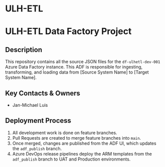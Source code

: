 # ULH-ETL
# ULH-ETL Data Factory Project

## Description
This repository contains all the source JSON files for the `df-ulhetl-dev-001` Azure Data Factory instance. This ADF is responsible for ingesting, transforming, and loading data from [Source System Name] to [Target System Name].

## Key Contacts & Owners
* Jan-Michael Luis

## Deployment Process
1.  All development work is done on feature branches.
2.  Pull Requests are created to merge feature branches into `main`.
3.  Once merged, changes are published from the ADF UI, which updates the `adf_publish` branch.
4.  Azure DevOps release pipelines deploy the ARM templates from the `adf_publish` branch to UAT and Production environments.
